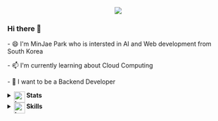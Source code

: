 
<p align="center">
   <img src="https://hits.seeyoufarm.com/api/count/incr/badge.svg?url=https%3A%2F%2Fgithub.com%2FJeromy0515">
<p>
   
### Hi there 👋

<p>- 😄 I'm MinJae Park who is intersted in AI and Web development from South Korea</p>
<p>- 📫 I'm currently learning about Cloud Computing</p>
<p>- 🤔 I want to be a Backend Developer</p>
   

<details>
   <summary><b><img src="https://media.giphy.com/media/IzLejEn5juzsLN4AqX/giphy.gif" alt="trophy" style="vertical-align:top;" height="25"> Stats</b></summary>
   
   ![ParkMinJae's GitHub stats](https://github-readme-stats.vercel.app/api?username=Jeromy0515&show_icons=true&theme=dark)
   
   ![Wakatime](https://github-readme-stats.vercel.app/api/wakatime?username=Jeromy0515&layout=compact&theme=dark)

   [![solved.ac tier](http://mazassumnida.wtf/api/v2/generate_badge?boj=yoo11052)](https://solved.ac/profile/yoo11052)

   <a href="https://opgc.me/#/users/jeromy0515" target="_blank"><img src="https://api.opgc.me/githubs/users/jeromy0515/tag/?border=normal" /></a>

   [![trophy](https://github-profile-trophy.vercel.app/?username=Jeromy0515&theme=onedark&title=MultiLanguage,Commits,Repositories,Followers,PullRequest)](https://github.com/Jeromy0515/github-profile-trophy)
   
</details>
   
   
<details>
   <summary><b><img src="https://media.giphy.com/media/WUlplcMpOCEmTGBtBW/giphy.gif" alt="trophy" style="vertical-align:top;" height="25"> Skills</b></summary>
   
   ### Languages
   <span><img src="https://img.shields.io/badge/Java-007396?style=flat&logo=OpenJDK&logoColor=white" /></span>
   <span><img src="https://img.shields.io/badge/Node.js-339933?style=flat&logo=Node.js&logoColor=white" /></span>
   <span><img src="https://img.shields.io/badge/JavaScript-yellow?style=flat&logo=JavaScript&logoColor=white" /></span>

   ### Frameworks
   <span><img src="https://img.shields.io/badge/Express-000000?style=flat&logo=Express&logoColor=white" /></span>
   <span><img src="https://img.shields.io/badge/Spring Boot-6DB33F?style=flat&logo=Spring Boot&logoColor=white"/></span>

   ### Databases
   <span><img src="https://img.shields.io/badge/MySQL-4479A1?style=flat&logo=MySQL&logoColor=white" /></span>
   <span><img src="https://img.shields.io/badge/Oracle-F80000?style=flat&logo=Oracle&logoColor=white" /></span>
   <span><img src="https://img.shields.io/badge/Amazon DynamoDB-4053D6?style=flat&logo=Amazon DynamoDB&logoColor=white" /></span>

   ### DevOps
   <span><img src="https://img.shields.io/badge/Amazon AWS-232F3E?style=flat&logo=Amazon AWS&logoColor=white"/></span> 
   <span><img src="https://img.shields.io/badge/Docker-2496ED?style=flat&logo=Docker&logoColor=white" /></span>
   <span><img src="https://img.shields.io/badge/Kubernetes-326CE5?style=flat&logo=Kubernetes&logoColor=white" /></span>

   ### Tools
   <span><img src="https://img.shields.io/badge/Eclipse IDE-2C2255?style=flat&logo=Eclipse IDE&logoColor=white" /></span>
   <span><img src="https://img.shields.io/badge/IntelliJ IDEA-FE2857?style=flat&logo=IntelliJ IDEA&logoColor=white" /></span>
   <span><img src="https://img.shields.io/badge/WebStorm-07C3F2?style=flat&logo=WebStorm&logoColor=white" /></span>
   <span><img src="https://img.shields.io/badge/Visual Studio Code-007ACC?style=flat&logo=Visual Studio Code&logoColor=white" /></span>

</details>
